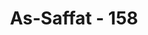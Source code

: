---
title: "As-Saffat - 158"
no: 158
arabic_no: ١٥٨
ayah: وَجَعَلُوْا بَيْنَهٗ وَبَيْنَ الْجِنَّةِ نَسَبًا ۗوَلَقَدْ عَلِمَتِ الْجِنَّةُ اِنَّهُمْ لَمُحْضَرُوْنَۙ
translation: "Dan mereka mengadakan (hubungan) nasab (keluarga) antara Dia (Allah) dan jin. Dan sungguh, jin telah mengetahui bahwa mereka pasti akan diseret (ke neraka),"
tafsir: "Di samping kaum kafir Mekah itu memandang malaikat sebagai anak Allah, mereka juga memandang Allah punya hubungan nasab (kekerabatan) dengan jin. Yaitu bahwa Allah memperistri sejumlah jin-jin perempuan, dan dari hubungan itu lahirlah malaikat dan malaikat itu jenisnya perempuan. Pandangan itu sangat keliru, karena bila demikian jin-jin itu berkedudukan sama dengan Allah, padahal mereka sendiri mengakui bahwa mereka pun nanti akan dihadirkan di depan-Nya, diminta tanggung jawabnya berkenaan dengan perbuatan-perbuatan mereka, serta disiksa bila bersalah. Dengan pertanggungjawaban itu berarti bahwa mereka tidaklah sama dengan Allah dan bukan keluarga Allah, tetapi adalah hamba-hamba-Nya yang akan diberi pahala bila berbuat baik dan akan dihukum bila berbuat jahat, sesuai dengan firman-Nya:\n\nDan mereka berkata, \"Tuhan Yang Maha Pengasih telah menjadikan (malaikat) sebagai anak.\" Mahasuci Dia. Sebenarnya mereka (para malaikat itu) adalah hamba-hamba yang dimuliakan (al-Anbiya'/21: 26)"
---